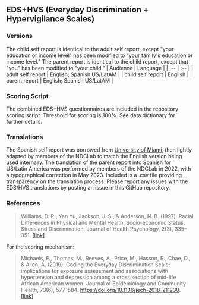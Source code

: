 ## EDS+HVS (Everyday Discrimination + Hypervigilance Scales)

### Versions
The child self report is identical to the adult self report, except "your education or income level" has been modified to "your family's education or income level." The parent report is identical to the child report, except that "you" has been modified to "your child."
| Audience | Language |
| :--  | :--  |
| adult self report | English; Spanish US/LatAM  |
| child self report | English |
| parent report | English; Spanish US/LatAM |


### Scoring Script
The combined EDS+HVS questionnaires are included in the repository scoring script. Threshold for scoring is 100%. See data dictionary for further details.


### Translations
The Spanish self report was borrowed from [University of Miami](https://elcentro.sonhs.miami.edu/research/measures-library/daily-discrimination-scale/index.html), then lightly adapted by members of the NDCLab to match the English version being used internally. The translation of the parent report into Spanish for US/Latin America was performed by members of the NDCLab in 2022, with a typographical correction in May 2023.  Included is a .csv file providing transparency on the translation process. Please report any issues with the EDS/HVS translations by posting an issue in this GitHub repository.


### References
> Williams, D. R., Yan Yu, Jackson, J. S., & Anderson, N. B. (1997). Racial Differences in Physical and Mental Health: Socio-economic Status, Stress and Discrimination. Journal of Health Psychology, 2(3), 335–351. [[link]](https://pubmed.ncbi.nlm.nih.gov/22013026/)

For the scoring mechanism:
> Michaels, E., Thomas, M., Reeves, A., Price, M., Hasson, R., Chae, D., & Allen, A. (2019). Coding the Everyday Discrimination Scale: implications for exposure assessment and associations with hypertension and depression among a cross section of mid-life African American women. Journal of Epidemiology and Community Health, 73(6), 577–584. https://doi.org/10.1136/jech-2018-211230. [[link]](https://www.ncbi.nlm.nih.gov/pmc/articles/PMC7200149/)




